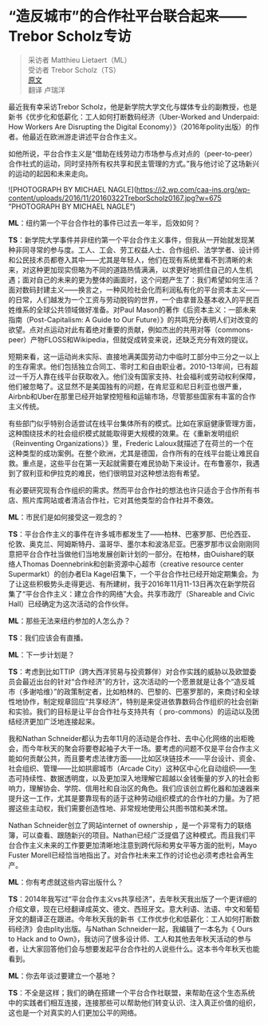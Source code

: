 # “造反城市”的合作社平台联合起来——Trebor Scholz专访

> 采访者 Matthieu Lietaert（ML）  
> 受访者 Trebor Scholz（TS）  
> [原文](http://www.shareable.net/blog/bringing-the-platform-co-op-rebel-cities-together-an-interview-with-trebor-scholz)  
> 翻译 卢瑞洋

最近我有幸采访Trebor Scholz，他是新学院大学文化与媒体专业的副教授，也是新书《优步化和低薪化：工人如何打断数码经济（Uber-Worked and Underpaid: How Workers Are Disrupting the Digital Economy）》（2016年polity出版）的作者。他最近在欧洲游走讲述平台合作主义。

如他所说，平台合作主义是“借助在线劳动力市场参与点对点的（peer-to-peer）合作社式的运动，同时坚持所有权共享和民主管理的方式。”我与他讨论了这场新兴的运动的起因和未来走向。

![PHOTOGRAPH BY MICHAEL NAGLE](https://i2.wp.com/caa-ins.org/wp-content/uploads/2016/11/20160322TreborScholz0167.jpg?w=675 ”PHOTOGRAPH BY MICHAEL NAGLE”)

**ML**：纽约第一个平台合作社的事件已过去一年半，后效如何？

**TS**：新学院大学事件并非纽约第一个平台合作主义事件，但我从一开始就发现某种非同寻常的参与度。工人、工会、劳工权益人士、合作组织、法学学者、设计师和公民技术员都卷入其中——尤其是年轻人，他们在现有系统里看不到清晰的未来，对这种更加现实但略为不同的道路热情满满，以求更好地抓住自己的人生机遇；面对自己的未来的更为整体的画面时，这个问题产生了：我们希望如何生活？面对数码封建主义——换言之，一种风险社会化而利润私有化的平台资本主义——的日常，人们越发为一个工资与劳动脱钩的世界，一个由拿普及基本收入的平民百姓维系的全球公共领域做好准备。对Paul Mason的著作《后资本主义：一部未来指南（Post-Capitalism: A Guide to Our Future）》的共鸣充分表明人们对改变的欲望。点对点运动对此有着绝对重要的贡献，例如杰出的共用对等（commons-peer）产物FLOSS和Wikipedia，但就促成转变来说，还缺乏充分有效的提议。

短期来看，这一运动尚未实际、直接地满美国劳动力中临时工部分中三分之一以上的生存需求。他们包括独立合同工、零时工和自由职业者。2010-13年间，已有超过一千万人靠在线平台获取收入。他们没有国家支持、社会福利或劳动权利保障，他们被忽略了。这显然不是美国独有的问题，在肯尼亚和尼日利亚也很严重，Airbnb和Uber在那里已经开始掌控短租和运输市场，尽管那些国家有丰富的合作主义传统。

有些部门似乎特别合适尝试在线平台集体所有的模式。比如在家庭健康管理方面，这种围绕技术的社会组织模式就能取得更大规模的效果。在《重新发明组织（Reinventing Organizations）》里，Frederic Laloux就描述了在荷兰的一个在这种类型的成功案例。在整个欧洲，尤其是德国，合作所有的在线平台能让难民自救。重点是，这些平台在第一天起就需要在难民协助下来设计。在布鲁塞尔，我遇到了叙利亚和伊拉克的难民，他们很明显对这种想法抱有希望。

有必要研究现有合作组织的需求。然而平台合作社的想法也许只适合于合作所有书店、照片库网站或者清洁合作社，它对其他类型的合作社并不奏效。

**ML**：市民们是如何接受这一观念的？

**TS**：平台合作主义的事件在许多城市都发生了——柏林、巴塞罗那、巴伦西亚、伦敦、奥克兰、阿姆斯特丹、温哥华、墨尔本和波洛尼亚。巴塞罗那市议会刚刚同意把平台合作社当做他们当地发展创新计划的一部分。在柏林，由Ouishare的联络人Thomas Doennebrink和创新资源中心超市（creative resource center Supermarkt）的创办者Ela Kagel召集下，一个平台合作社已经开始定期集会。为了让这些积极势头走得更远、有所建树，我于2016年11月11-13日再次在新学院召集了“平台合作主义：建立合作的网络”大会。共享市政厅（Shareable and Civic Hall）已经确定为这次活动的合作伙伴。

**ML**：那些无法来纽约参加的人怎么办？

**TS**：我们应该会有直播。

**ML**：下一步计划是？

**TS**：考虑到比如TTIP（跨大西洋贸易与投资夥伴）对合作实践的威胁以及欧盟委员会最近出台的针对“合作经济”的方针，这次活动的一个愿景就是让各个“造反城市（多谢哈维）”的政策制定者，比如柏林的、巴黎的、巴塞罗那的，来商讨和全球性地协作，制定规章回应“共享经济”，特别是来促进依靠数码合作组织的社会创新和实验。我们的目标是让平台合作社与支持共有（ pro-commons）的运动以及团结经济更加广泛地连接起来。

我和Nathan Schneider都认为去年11月的活动是合作社、去中心化网络的出柜晚会，而今年秋天的聚会将要卷起袖子大干一场。要考虑的问题不仅是平台合作主义能如何贡献公共，而且要考虑法律方面——比如区块链技术——平台设计、资金、社会组织、管理——比如拱廊城市（Arcade City）这种区中心化自动组织——生态可持续性、数据透明度，以及更加深入地理解它超越以金钱衡量的岁入的社会影响力，理解协会、学院、信用社和自治区的角色。我们应该创立孵化器和加速器来提升这一工作，尤其是要靠现有的适于这种劳动组织模式的合作社的力量。为了把握这些主动权，我们需要创造性地、非常规地使用公共图书馆和美术馆。

Nathan Schneider创立了网站internet of ownership ，是一个非常有力的联络簿，可以查看、跟随新兴的项目。Nathan已经广泛提倡了这种模式。而且我们平台合作主义未来的工作要更加清晰地注意到跨代际和男女平等方面的批判，Mayo Fuster Morell已经恰当地指出了。对合作社未来工作的讨论也必须考虑社会再生产。

**ML**：你有考虑就这些内容出版什么？

**TS**：2014年我写过“平台合作主义vs共享经济”，去年秋天我出版了一个更详细的介绍文章，现在已经翻译成英文、德文、西班牙文。意大利语、法语、中文和葡萄牙文的翻译正在跟进。今年秋天我的新书《工作优步化和低薪化：工人如何打断数码经济》会由plity出版。与Nathan Schneider一起，我编辑了一本名为《 Ours to Hack and to Own》，我访问了很多设计师、工人和其他去年秋天活动的参与者，让大家回答他们会与想要发起平台合作社的人说些什么。这本书今年秋天也能看到。

**ML**：你去年谈过要建立一个基地？

**TS**：不全是这样；我们的确在搭建一个平台合作社联盟，来帮助在这个生态系统中的实践者们相互连接，连接那些可以帮助他们转变认识、注入真正价值的组织，这也是一个对真实的人们更加公平的网络。

